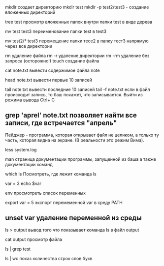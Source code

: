 mkdir  создает директорию
mkdir test
mkdir -p test2/test3 - создание вложенных директорий

tree test просмотр вложенных папок внутри папки test в виде дерева

mv test test3 переименование папки test в test3

mv test2/* test3 перемещение папки тесе2 в папку тест3 напрямую через все директории

rm удаление файла
rm -r удаление директории
rm -rm удаление без запроса (осторожно!)
touch создание файла

cat note.txt вывести содержимое файла note

head note.txt вывести первые 10 записей

tail note.txt вывести последние 10 записей
tail -f note.txt  если в файл происходит запись, то 
 баш покажет, что записывается.
Выйти из режима вывода Ctrl+ C

grep 'aprel' note.txt позволяет найти все записи, где встречается "апрель"
------------

Пейджер - программа, которая открывает файл не целиком, а только ту часть, которая видна на экране. (В реальности это режим Вима).

less system.log

man страница документации программы, запущенной из баша
а также документации команд

which ls Посмотреть, где лежит команда ls

var = 3
echo $var

env просмотреть список переменных

export var = 5 экспорт перемеменной var в среду PATH

unset var удаление переменной из среды
---------------
ls > output вывод того что показывает команда ls в файл output

cat output просмотр файла

ls | grep test

ls | wc показ количества строк слов букв
